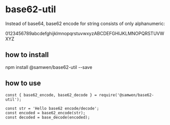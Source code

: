 # base62-util

Instead of base64, base62 encode for string consists of only alphanumeric:

   0123456789abcdefghijklmnopqrstuvwxyzABCDEFGHIJKLMNOPQRSTUVWXYZ

## how to install

  npm install @samwen/base62-util --save

## how to use

    const { base62_encode, base62_decode } = require('@samwen/base62-util');

    const str = 'Hello base62 encode/decode';
    const encoded = base62_encode(str);
    const decoded = base_decode(encoded);


